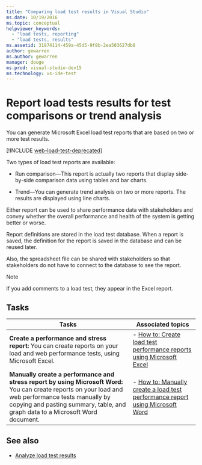 ```yaml
---
title: "Comparing load test results in Visual Studio"
ms.date: 10/19/2016
ms.topic: conceptual
helpviewer_keywords:
  - "load tests, reporting"
  - "load tests, results"
ms.assetid: 31874114-459a-45d5-9f8b-2ea503627db8
author: gewarren
ms.author: gewarren
manager: douge
ms.prod: visual-studio-dev15
ms.technology: vs-ide-test
---
```

# Report load tests results for test comparisons or trend analysis

You can generate Microsoft Excel load test reports that are based on two or more test results.

[!INCLUDE [web-load-test-deprecated](includes/web-load-test-deprecated.md)]

Two types of load test reports are available:

- Run comparison&mdash;This report is actually two reports that display side-by-side comparison data using tables and bar charts.

- Trend&mdash;You can generate trend analysis on two or more reports. The results are displayed using line charts.

Either report can be used to share performance data with stakeholders and convey whether the overall performance and health of the system is getting better or worse.

Report definitions are stored in the load test database. When a report is saved, the definition for the report is saved in the database and can be reused later.

Also, the spreadsheet file can be shared with stakeholders so that stakeholders do not have to connect to the database to see the report.

> [!NOTE]
> If you add comments to a load test, they appear in the Excel report.

## Tasks

|Tasks|Associated topics|
|-|-|
|**Create a performance and stress report:** You can create reports on your load and web performance tests, using Microsoft Excel.|- [How to: Create load test performance reports using Microsoft Excel](../test/how-to-create-load-test-performance-reports-using-microsoft-excel.md)|
|**Manually create a performance and stress report by using Microsoft Word:** You can create reports on your load and web performance tests manually by copying and pasting summary, table, and graph data to a Microsoft Word document.|- [How to: Manually create a load test performance report using Microsoft Word](../test/how-to-manually-create-a-load-test-performance-report-using-microsoft-word.md)|

## See also

- [Analyze load test results](../test/analyze-load-test-results-using-the-load-test-analyzer.md)